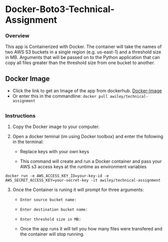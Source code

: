 # Docker-Boto3-Technical-Assignment


### Overview

This app is Containerized with Docker. The container will take the names of two AWS S3 buckets in a single region (e.g. us-east-1) and a threshold size in MB.  Arguments that will be passed on to the Python application that can copy all files greater than the threshold size from one bucket to another.

## Docker Image

* Click the link to get an Image of the app from dockerhub. [Docker-Image](https://hub.docker.com/u/awiley)
* Or enter this in the commandline: `docker pull awiley/technical-assignment`
##

### Instructions

1. Copy the Docker image to your computer.
2. Open a docker teminal (im using Docker toolbox) and enter the following in the terminal:

   * Replace keys with your own keys

   * This command will create and run a Docker container and pass your AWS s3 access keys at the runtime as environment variables

```
docker run -e AWS_ACCESS_KEY_ID=your-key-id -e AWS_SECRET_ACCESS_KEY=your-secret-key -it awiley/technical-assignment
```


3. Once the Container is runing it will prompt for three arguments:

   * `Enter source bucket name: `

   * `Enter destination bucket name: `

   * `Enter threshold size in MB: `

   * Once the app runs it will tell you how many files were transfered and the container will stop running.
